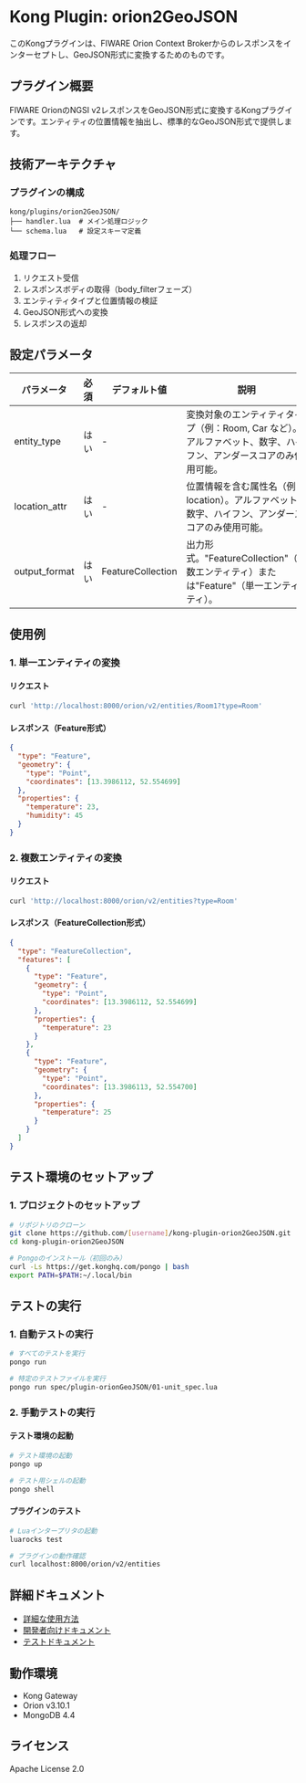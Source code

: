 # Kong Plugin: orion2GeoJSON

このKongプラグインは、FIWARE Orion Context Brokerからのレスポンスをインターセプトし、GeoJSON形式に変換するためのものです。

## プラグイン概要

FIWARE OrionのNGSI v2レスポンスをGeoJSON形式に変換するKongプラグインです。エンティティの位置情報を抽出し、標準的なGeoJSON形式で提供します。

## 技術アーキテクチャ

### プラグインの構成
```
kong/plugins/orion2GeoJSON/
├── handler.lua  # メイン処理ロジック
└── schema.lua   # 設定スキーマ定義
```

### 処理フロー
1. リクエスト受信
2. レスポンスボディの取得（body_filterフェーズ）
3. エンティティタイプと位置情報の検証
4. GeoJSON形式への変換
5. レスポンスの返却

## 設定パラメータ

| パラメータ | 必須 | デフォルト値 | 説明 |
|------------|------|--------------|------|
| entity_type | はい | - | 変換対象のエンティティタイプ（例：Room, Car など）。アルファベット、数字、ハイフン、アンダースコアのみ使用可能。 |
| location_attr | はい | - | 位置情報を含む属性名（例：location）。アルファベット、数字、ハイフン、アンダースコアのみ使用可能。 |
| output_format | はい | FeatureCollection | 出力形式。"FeatureCollection"（複数エンティティ）または"Feature"（単一エンティティ）。 |

## 使用例

### 1. 単一エンティティの変換

#### リクエスト
```bash
curl 'http://localhost:8000/orion/v2/entities/Room1?type=Room'
```

#### レスポンス（Feature形式）
```json
{
  "type": "Feature",
  "geometry": {
    "type": "Point",
    "coordinates": [13.3986112, 52.554699]
  },
  "properties": {
    "temperature": 23,
    "humidity": 45
  }
}
```

### 2. 複数エンティティの変換

#### リクエスト
```bash
curl 'http://localhost:8000/orion/v2/entities?type=Room'
```

#### レスポンス（FeatureCollection形式）
```json
{
  "type": "FeatureCollection",
  "features": [
    {
      "type": "Feature",
      "geometry": {
        "type": "Point",
        "coordinates": [13.3986112, 52.554699]
      },
      "properties": {
        "temperature": 23
      }
    },
    {
      "type": "Feature",
      "geometry": {
        "type": "Point",
        "coordinates": [13.3986113, 52.554700]
      },
      "properties": {
        "temperature": 25
      }
    }
  ]
}
```

## テスト環境のセットアップ

### 1. プロジェクトのセットアップ
```bash
# リポジトリのクローン
git clone https://github.com/[username]/kong-plugin-orion2GeoJSON.git
cd kong-plugin-orion2GeoJSON

# Pongoのインストール（初回のみ）
curl -Ls https://get.konghq.com/pongo | bash
export PATH=$PATH:~/.local/bin
```

## テストの実行

### 1. 自動テストの実行
```bash
# すべてのテストを実行
pongo run

# 特定のテストファイルを実行
pongo run spec/plugin-orionGeoJSON/01-unit_spec.lua
```

### 2. 手動テストの実行

#### テスト環境の起動
```bash
# テスト環境の起動
pongo up

# テスト用シェルの起動
pongo shell
```

#### プラグインのテスト
```bash
# Luaインタープリタの起動
luarocks test

# プラグインの動作確認
curl localhost:8000/orion/v2/entities
```

## 詳細ドキュメント

- [詳細な使用方法](docs/usage.md)
- [開発者向けドキュメント](docs/implementation.md)
- [テストドキュメント](docs/test/)

## 動作環境

- Kong Gateway
- Orion v3.10.1
- MongoDB 4.4

## ライセンス

Apache License 2.0
